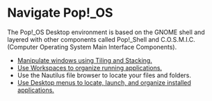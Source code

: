 <!-- reference: 
everything: https://support.system76.com/articles/pop-basics
cosmic: https://github.com/pop-os/cosmic
pop shell: https://github.com/pop-os/shell
ubuntu vs. pop: https://support.system76.com/articles/difference-between-pop-ubuntu/
-->

# Navigate Pop!\_OS

The Pop!\_OS Desktop environment is based on the GNOME shell and layered with other components called Pop!_Shell and C.O.S.M.I.C. (Computer Operating System Main Interface Components).

- [Manipulate windows using Tiling and Stacking.](tiling-stacking-windows.md)
- [Use Workspaces to organize running applications.](using-workspaces.md)
- Use the Nautilus file browser to locate your files and folders.
- [Use Desktop menus to locate, launch, and organize installed applications.](launching-applications.md)